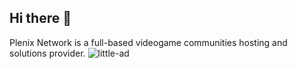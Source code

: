 ## Hi there 👋

Plenix Network is a full-based videogame communities hosting and solutions provider.
![little-ad](https://github.com/user-attachments/assets/f76aa03d-6845-4151-9a70-762f23e9f427)
